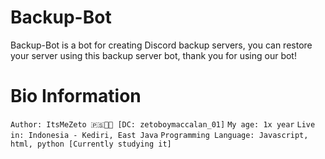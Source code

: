 # Backup-Bot

Backup-Bot is a bot for creating Discord backup servers, you can restore your server using this backup server bot, thank you for using our bot!

# Bio Information

`Author: ItsMeZeto 🇵🇸✊🏻 [DC: zetoboymaccalan_01]`
`My age: 1x year`
`Live in: Indonesia - Kediri, East Java`
`Programming Language: Javascript, html, python [Currently studying it]`